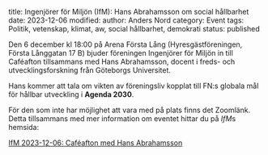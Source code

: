 title: Ingenjörer för Miljön (IfM): Hans Abrahamsson om social hållbarhet
date: 2023-12-06
modified:
author: Anders Nord
category: Event
tags: Politik, vetenskap, klimat, aw, social hållbarhet, demokrati
status: published

Den 6 december kl 18:00 på Arena Första Lång (Hyresgästföreningen, Första
Långgatan 17 B) bjuder föreningen Ingenjörer för Miljön in till Caféafton tillsammans
med Hans Abrahamsson, docent i freds- och utvecklingsforskning från Göteborgs Universitet.

Hans kommer att tala om vikten av föreningsliv kopplat till FN:s globala mål för
hållbar utveckling i **Agenda 2030**.

För den som inte har möjlighet att vara med på plats finns det Zoomlänk. Detta tillsammans
med mer information om eventet hittar du på *IfM*s hemsida:

<a href="[data/NordJourJournalismamidClimateChange231012AES.pdf](https://ingenjorerformiljon.se/23-12-06-hans-abrahamsson-om-social-hallbarhet/)"
target="_blank">IfM 2023-12-06: Caféafton med Hans Abrahamsson</a>
